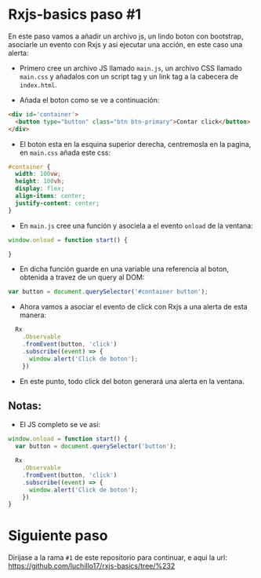 # Rxjs-basics paso #1

En este paso vamos a añadir un archivo js, un lindo boton con bootstrap, asociarle un evento con Rxjs y asi ejecutar una acción, en este caso una alerta:

* Primero cree un archivo JS llamado `main.js`, un archivo CSS llamado `main.css` y añadalos con un script tag y un link tag a la cabecera de `index.html`.

* Añada el boton como se ve a continuación:
```html
<div id='container'>
  <button type="button" class="btn btn-primary">Contar click</button>
</div>
```

* El boton esta en la esquina superior derecha, centremosla en la pagina, en `main.css` añada este css:
```css
#container {
  width: 100vw;
  height: 100vh;
  display: flex;
  align-items: center;
  justify-content: center;
}
```


* En `main.js` cree una función y asociela a el evento `onload` de la ventana:
```js
window.onload = function start() {

}
```

* En dicha función guarde en una variable una referencia al boton, obtenida a travez de un query al DOM:
```js
var button = document.querySelector('#container button');
```

* Ahora vamos a asociar el evento de click con Rxjs a una alerta de esta manera:
```js
  Rx
    .Observable
    .fromEvent(button, 'click')
    .subscribe((event) => {
      window.alert('Click de boton');
    })
```

* En este punto, todo click del boton generará una alerta en la ventana.

## Notas:
* El JS completo se ve asi:
```js
window.onload = function start() {
  var button = document.querySelector('button');

  Rx
    .Observable
    .fromEvent(button, 'click')
    .subscribe((event) => {
      window.alert('Click de boton');
    })
}
```


# Siguiente paso
Dirijase a la rama `#1` de este repositorio para continuar, e aqui la url: https://github.com/luchillo17/rxjs-basics/tree/%232
